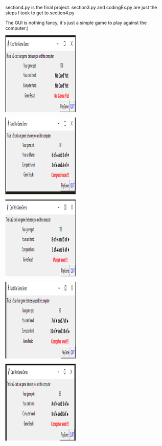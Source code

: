 section4.py is the final project. section3.py and codingEx.py are just the steps I took to get to section4.py

The GUI is nothing fancy, it's just a simple game to play against the computer:)
<p>
    <img src="images/screenshot1.png" width="220" height="240" />
</p>
<p>
    <img src="images/screenshot2.png" width="220" height="240" />
</p>
<p>
    <img src="images/screenshot3.png" width="220" height="240" />
</p>
<p>
    <img src="images/screenshot4.png" width="220" height="240" />
</p>
<p>
    <img src="images/screenshot5.png" width="220" height="240" />
</p>
